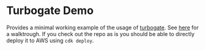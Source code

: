 # Turbogate Demo
Provides a minimal working example of the usage of [turbogate](https://github.com/koljagralla/turbogate). See [here](https://github.com/koljagralla/turbogate/blob/main/readme.md#getting-started) for a walktrough. If you check out the repo as is you should be able to directly deploy it to AWS using `cdk deploy`. 